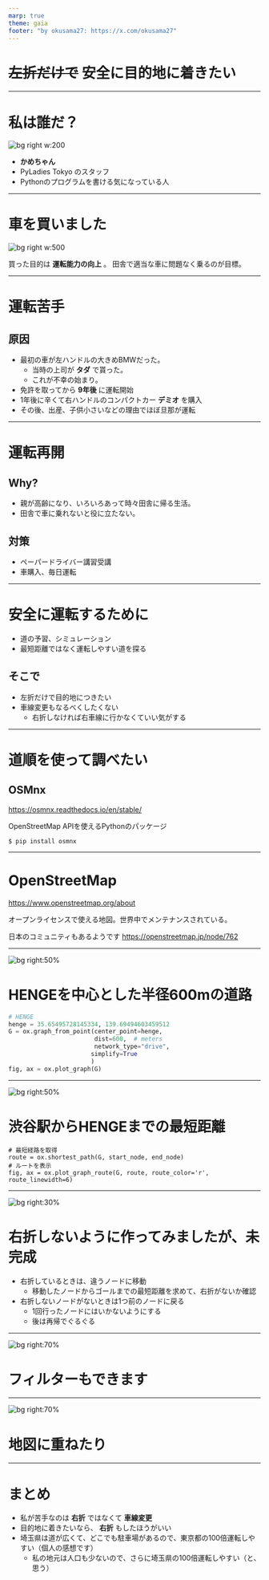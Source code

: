 ```yaml
---
marp: true
theme: gaia 
footer: "by okusama27: https://x.com/okusama27"
---
```

# ~~左折だけで~~ 安全に目的地に着きたい

---
# 私は誰だ？

![bg right w:200](images/cow.png)

* **かめちゃん** 
* PyLadies Tokyo のスタッフ
* Pythonのプログラムを書ける気になっている人


---
# 車を買いました

![bg right w:500](images/kameko_car.jpg)


買った目的は **運転能力の向上** 。
田舎で適当な車に問題なく乗るのが目標。

---
# 運転苦手

## 原因

* 最初の車が左ハンドルの大きめBMWだった。
    * 当時の上司が **タダ** で貰った。
    * これが不幸の始まり。
* 免許を取ってから **9年後** に運転開始
* 1年後に辛くて右ハンドルのコンパクトカー **デミオ** を購入
* その後、出産、子供小さいなどの理由でほぼ旦那が運転

---
# 運転再開

## Why?

* 親が高齢になり、いろいろあって時々田舎に帰る生活。
* 田舎で車に乗れないと役に立たない。

## 対策
* ペーパードライバー講習受講
* 車購入、毎日運転

---
# 安全に運転するために

* 道の予習、シミュレーション
* 最短距離ではなく運転しやすい道を探る

## そこで
* 左折だけで目的地につきたい
* 車線変更もなるべくしたくない
    * 右折しなければ右車線に行かなくていい気がする

---
<!--
_backgroundColor: white
-->
# 道順を使って調べたい

## OSMnx
https://osmnx.readthedocs.io/en/stable/

OpenStreetMap APIを使えるPythonのパッケージ

```
$ pip install osmnx
```

---
<!--
_backgroundColor: white
-->
# OpenStreetMap
https://www.openstreetmap.org/about

オープンライセンスで使える地図。世界中でメンテナンスされている。

日本のコミュニティもあるようです
https://openstreetmap.jp/node/762

---
<!--
_backgroundColor: white
-->

![bg right:50%](images/osmnx1.png)

# HENGEを中心とした半径600mの道路
```python
# HENGE
henge = 35.65495728145334, 139.69494603459512
G = ox.graph_from_point(center_point=henge, 
                        dist=600,  # meters 
                        network_type="drive",
                       simplify=True
                       )
fig, ax = ox.plot_graph(G)
```

---
<!--
_backgroundColor: white
-->

![bg right:50%](images/osmnx2.png)

# 渋谷駅からHENGEまでの最短距離

```
# 最短経路を取得
route = ox.shortest_path(G, start_node, end_node)  
# ルートを表示
fig, ax = ox.plot_graph_route(G, route, route_color='r', route_linewidth=6) 
```

---
<!--
_backgroundColor: white
-->
![bg right:30%](images/osmnx3.png)

# 右折しないように作ってみましたが、未完成

* 右折しているときは、違うノードに移動
  * 移動したノードからゴールまでの最短距離を求めて、右折がないか確認
* 右折しないノードがないときは1つ前のノードに戻る
  * 1回行ったノードにはいかないようにする
  * 後は再帰でぐるぐる

---
<!--
_backgroundColor: white
-->

![bg right:70%](images/osmnx4.png)
# フィルターもできます


---
<!--
_backgroundColor: white
-->
![bg right:70%](images/osmnx5.png)

# 地図に重ねたり



---
# まとめ

* 私が苦手なのは **右折** ではなくて **車線変更**
* 目的地に着きたいなら、 **右折** もしたほうがいい
* 埼玉県は道が広くて、どこでも駐車場があるので、東京都の100倍運転しやすい（個人の感想です）
    * 私の地元は人口も少ないので、さらに埼玉県の100倍運転しやすい（と、思う）